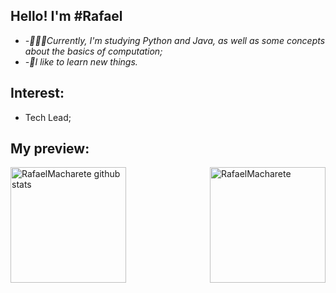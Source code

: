 
## Hello! I'm #Rafael

-  *-👨🏽‍💻Currently, I'm studying Python and Java, as well as some concepts about the basics of computation;*
-  *-🌱I like to learn new things.*

## Interest:
- Tech Lead;
  
## My preview:
<div>
    <img align="left" height="185px"
        src="https://github-readme-streak-stats.herokuapp.com?user=rafaelMacharete&theme=react"
        alt="RafaelMacharete github stats" />
    <img align="right" height="185px"
        src="http://github-readme-stats.vercel.app/api/top-langs/?username=rafaelMacharete&layout=compact&theme=react"
        alt=RafaelMacharete github stats" />
</div>
